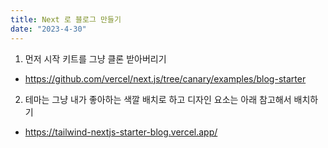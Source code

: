 ```yaml
---
title: Next 로 블로그 만들기
date: "2023-4-30"
---
```


1. 먼저 시작 키트를 그냥 클론 받아버리기

- https://github.com/vercel/next.js/tree/canary/examples/blog-starter

2. 테마는 그냥 내가 좋아하는 색깔 배치로 하고 디자인 요소는 아래 참고해서 배치하기

- https://tailwind-nextjs-starter-blog.vercel.app/
